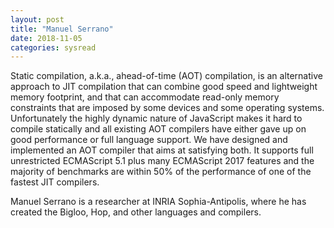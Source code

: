 ```yaml
---
layout: post
title: "Manuel Serrano"
date: 2018-11-05
categories: sysread
---
```


Static compilation, a.k.a., ahead-of-time (AOT) compilation, is
an alternative approach to JIT compilation that can combine good speed
and lightweight memory footprint, and that can accommodate read-only
memory constraints that are imposed by some devices and some operating
systems. Unfortunately the highly dynamic nature of JavaScript makes
it hard to compile statically and all existing AOT compilers have
either gave up on good performance or full language support. We have
designed and implemented an AOT compiler that aims at satisfying
both. It supports full unrestricted ECMAScript 5.1 plus many
ECMAScript 2017 features and the majority of benchmarks are within
50% of the performance of one of the fastest JIT compilers.

Manuel Serrano is a researcher at INRIA Sophia-Antipolis, where he has created the Bigloo, Hop, and other languages and compilers.
